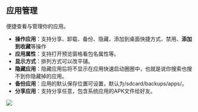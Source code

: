 ## 应用管理
便捷查看与管理你的应用。

* **操作应用**：支持分享、卸载、备份、隐藏、添加到桌面快捷方式、禁用、**添加到收藏**等操作
* **应用属性**：支持打开预览窗格看包名属性等。
* **显示方式**：排列方式可以改平铺。
* **隐藏应用**：隐藏应用后将不显示在应用快速启动圈圈中，也就是说你搜索也搜不到你隐藏掉的应用。
* **备份应用**：应用的默认保存位置可设置，默认为/sdcard/backups/apps/。
* **分享应用**：支持分享任意，包含系统应用的APK文件给好友。

![](http://ww1.sinaimg.cn/large/6b1dd0a7ly1fzrazotiepj20u01hcdjx.jpg)
